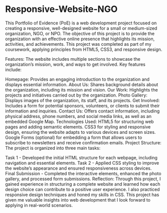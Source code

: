 # Responsive-Website-NGO

This Portfolio of Evidence (PoE) is a web development project focused on creating a responsive, well-designed website for a small or medium-sized organization, NGO, or NPO. The objective of this project is to provide the organization with an effective online presence that highlights its mission, activities, and achievements. This project was completed as part of my coursework, applying principles from HTML5, CSS3, and responsive design.

Features:
The website includes multiple sections to showcase the organization’s mission, work, and ways to get involved. Key features include:

Homepage: Provides an engaging introduction to the organization and displays essential information.
About Us: Shares background details about the organization, including its mission and vision.
Our Work: Highlights the projects and initiatives carried out by the organization.
Photo Gallery: Displays images of the organization, its staff, and its projects.
Get Involved: Includes a form for potential sponsors, volunteers, or clients to submit their information and inquiries.
Contact Us: Offers contact information, including physical address, phone numbers, and social media links, as well as an embedded Google Map.
Technologies Used:
HTML5 for structuring web pages and adding semantic elements.
CSS3 for styling and responsive design, ensuring the website adapts to various devices and screen sizes.
Google Forms (optional) for embedding a form that allows users to subscribe to newsletters and receive confirmation emails.
Project Structure:
The project is organized into three main tasks:

Task 1 - Developed the initial HTML structure for each webpage, including navigation and essential elements.
Task 2 - Applied CSS styling to improve the website’s appearance and ensured responsiveness across devices.
Final Submission - Completed the interactive elements, enhanced the photo gallery, and processed form submissions.
Reflection:
Through this project, I gained experience in structuring a complete website and learned how each design choice can contribute to a positive user experience. I also practiced responsive design techniques and honed my skills in CSS. This project has given me valuable insights into web development that I look forward to applying in real-world scenarios.
